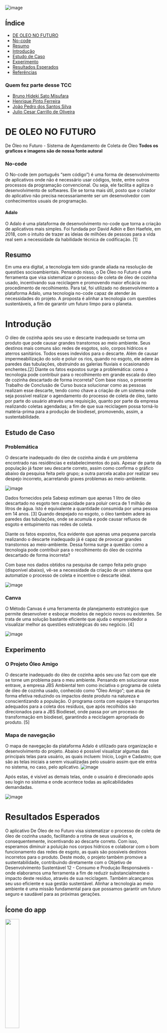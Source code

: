 ![image](https://user-images.githubusercontent.com/60629168/161846458-f6bcfb52-14c6-49e4-8a3e-4a85c99e7713.png)


## Índice 
* [DE OLEO NO FUTURO](#DE-OLEO-NO-FUTURO)
* [No-code](#No-code)
* [Resumo](#Resumo)
* [Introdução](#Introdução)
* [Estudo de Caso](#Estudo-de-Caso)
* [Experimento](#Experimento)
* [Resultados Esperados](#Resultados-Esperados)
* [Referências](#Referências)

### Quem fez parte desse TCC
- [Bruno Hideki Sato Misufara](https://github.com/Kaneki515)
- [Henrique Pinto Ferreira](https://github.com/Dr-Henrique7)
- [João Pedro dos Santos Silva](https://github.com/JoaoPdSsilva)
- [Julio Cesar Carrillo de Oliveira](https://github.com/JulioCesar657)



# DE OLEO NO FUTURO
De Óleo no Futuro - Sistema de Agendamento de Coleta de Óleo
**Todos os graficos e imagens são de nossa fonte autoral**

### No-code
 O No-code (em português “sem código”) é uma forma de desenvolvimento de aplicativos onde não é necessário usar códigos, teste, entre outros processos da programação convencional. Ou seja, ele facilita e agiliza o desenvolvimento de softwares. Ele se torna mais útil, posto que o criador do aplicativo não precisa necessariamente ser um desenvolvedor com conhecimentos usuais de programação.
 #### Adalo
 O Adalo é uma plataforma de desenvolvimento no-code que torna a criação de aplicativos mais simples. Foi fundada por David Adkin e Ben Haefele, em 2018, com o intuito de trazer as ideias de milhões de pessoas para a vida real sem a necessidade da habilidade técnica de codificação. [1] 


## Resumo
Em uma era digital, a tecnologia tem sido grande aliada na resolução de questões socioambientais. Pensando nisso, o De Óleo no Futuro é uma ferramenta que visa sistematizar o processo de coleta de óleo de cozinha usado, incentivando sua reciclagem e promovendo maior eficácia no procedimento de recolhimento. Para tal, foi utilizado no desenvolvimento a plataforma Adalo, uma tecnologia no-code capaz de atender às necessidades do projeto. A proposta é alinhar a tecnologia com questões sustentáveis, a fim de garantir um futuro limpo para o planeta.  

# Introdução
O óleo de cozinha após seu uso e descarte inadequado se torna um produto que pode causar grandes transtornos ao meio ambiente. Seus destinos mais comuns são: redes de esgotos, solo, corpos hídricos e aterros sanitários. Todos esses indevidos para o descarte. Além de causar impermeabilização do solo e poluir os rios, quando no esgoto, ele adere às paredes das tubulações, obstruindo as galerias fluviais e ocasionando enchentes.[2]
	Diante os fatos expostos surge a problemática: como a tecnologia pode contribuir para o recolhimento em grande escala do óleo de cozinha descartado de forma incorreta?
	Com base nisso, o presente Trabalho de Conclusão de Curso busca solucionar como as pessoas realizam esse descarte, tendo como chave a criação de um sistema onde seja possível realizar o agendamento do processo de coleta de óleo, tanto por parte do usuário através uma requisição, quanto por parte da empresa realizando coletas agendadas; a fim de que sua reciclagem possa torná-lo matéria-prima para a produção de biodiesel, promovendo, assim, a sustentabilidade.


## Estudo de Caso
  ### Problemática
  O descarte inadequado do óleo de cozinha ainda é um problema encontrado nas residências e estabelecimentos do país. Apesar de parte da população já fazer seu descarte correto, assim como confirma o gráfico abaixo da pesquisa feita pelo grupo; a outra parcela acaba por realizar seu despejo incorreto, acarretando graves problemas ao meio-ambiente. 
  
  ![image](https://user-images.githubusercontent.com/60629168/161674089-fedaa20a-f253-4104-8412-78ea0446a71d.png)
  
  Dados fornecidos pela Sabesp estimam que apenas 1 litro de óleo descartado no esgoto tem capacidade para poluir cerca de 1 milhão de litros de água. Isto é equivalente a quantidade consumida por uma pessoa em 14 anos. [3] Quando despejado no esgoto, o óleo também adere às paredes das tubulações, onde se acumula e pode causar refluxos de esgoto e entupimento nas redes de coleta.
 
 Diante os fatos expostos, fica evidente que apenas uma pequena parcela realizando o descarte inadequado já é capaz de provocar grandes transtornos ao meio-ambiente. Dessa forma surge a questão: como a tecnologia pode contribuir para o recolhimento do óleo de cozinha descartado de forma incorreta?
 
  Com base nos dados obtidos na pesquisa de campo feita pelo grupo (disponível abaixo), vê-se a necessidade da criação de um sistema que automatize o processo de coleta e incentive o descarte ideal. 
  
  ![image](https://user-images.githubusercontent.com/60629168/161674502-5e5ec8c1-76a4-48e1-86f2-908b8a73421c.png)
  
  ### Canva
  O Método Canvas é uma ferramenta de planejamento estratégico que permite desenvolver e esboçar modelos de negócio novos ou existentes. Se trata de uma solução bastante eficiente que ajuda o empreendedor a visualizar melhor as questões estratégicas do seu negócio. [4]
  
  ![image](https://user-images.githubusercontent.com/60629168/161676408-3c5dc711-061d-48aa-9440-1b68ea76edcb.png)
  
  

## Experimento
### O Projeto Óleo Amigo 
O descarte inadequado do óleo de cozinha após seu uso faz com que ele se torne um problema para o meu ambiente. Pensando em solucionar esse entrave, a empresa JBS Ambiental tem como inciativa o programa de coleta de óleo de cozinha usado, conhecido como “Óleo Amigo”; que atua de forma efetiva reduzindo os impactos deste produto na natureza e conscientizando a população.
O programa conta com equipe e transportes adequados para a coleta dos resíduos, que após recolhidos são direcionados para a JBS Biodiesel, onde passa por um processo de transformação em biodiesel, garantindo a reciclagem apropriada do produto. [5]


### Mapa de navegação
O mapa de navegação da plataforma Adalo é utilizado para organização e desenvolvimento do projeto. Abaixo é possível visualizar algumas das principais telas para usuário, as quais incluem: Início, Login e Cadastro; que são as telas iniciais a serem visualizadas pelo usuário assim que ele entra no sistema, no caso, pelo aplicativo. 
![image](https://user-images.githubusercontent.com/60629168/161676567-2cf14b4a-85a0-4ac8-8e2b-16d015b2f1be.png)

Após estas, é visível as demais telas, onde o usuário é direcionado após seu login no sistema e onde acontece todas as aplicabilidades demandadas. 

![image](https://user-images.githubusercontent.com/60629168/161676607-82eefab9-d2ac-463f-ac5c-b99df0776fae.png)

# Resultados Esperados
O aplicativo De Óleo de no Futuro visa sistematizar o processo de coleta de óleo de cozinha usado, facilitando a rotina de seus usuários e, consequentemente, incentivando ao descarte correto. Com isso, esperamos diminuir a poluição nos corpos hídricos e colaborar com o bom funcionamento das redes de esgoto, as quais são possíveis destinos incorretos para o produto.
Deste modo, o projeto também promove a sustentabilidade, contribuindo diretamente com o Objetivo de Desenvolvimento Sustentável 12 - Consumo e Produção Responsáveis - onde elaboramos uma ferramenta a fim de reduzir substancialmente o impacto deste resíduo, através de sua reciclagem. Também alcançamos seu uso eficiente e sua gestão sustentável.
Alinhar a tecnologia ao meio ambiente é uma missão fundamental para que possamos garantir um futuro seguro e saudável para as próximas gerações.

## Ícone do app
<img src="https://user-images.githubusercontent.com/60629168/161846707-25673934-5e06-4242-a030-1e31850619bb.png" height="30%" width="30%"></img>


# Referências

[1] ADALO. Sobre o Adalo. Disponível em < https://www.adalo.com/about-us > Acesso em: 7 jun. 2021.

[2] O. S. R. P. Junior, M. S. N. Neto, J. B. Sacomano, A. Lima. Reciclagem do Óleo de Cozinha Usado: uma Contribuição para Aumentar a Produtividade do Processo. International workshop advances in cleaner production. São Paulo, 2009, p. 1-10.

[3] SABESP. Reciclagem de óleo de cozinha é tema do Repórter Eco. Disponível em < http://site.sabesp.com.br/site/imprensa/noticias-detalhe.aspx?secaoId=66&id=5051 >. Acesso em: 6 jun. 2021. 

[4] GONÇALVES, A. Canvas: Como estruturar seu modelo de negócios. Disponível em < https://www.sebraepr.com.br/canvas-como-estruturar-seu-modelo-de-negocios/ > Acesso em: Acesso em: 12 mai. 2021.

[5] ÓLEO AMIGO. Óleo Amigo – Programa de Reciclagem de Óleo de Cozinha Usado. Disponível em < http://oleoamigo.com.br/page.php?i=1 > Acesso em: 6 jun. 2021



